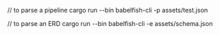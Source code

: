 // to parse a pipeline
cargo run --bin babelfish-cli -p assets/test.json

// to parse an ERD
cargo run --bin babelfish-cli -e assets/schema.json
